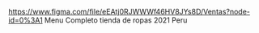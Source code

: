 https://www.figma.com/file/eEAtj0RJWWWf46HV8JYs8D/Ventas?node-id=0%3A1
Menu Completo tienda de ropas 2021 Peru
